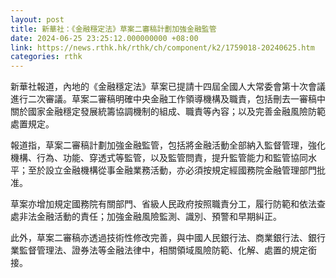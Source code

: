 ```yaml
---
layout: post
title: 新華社：《金融穩定法》草案二審稿計劃加強金融監管
date: 2024-06-25 23:25:12.000000000 +08:00
link: https://news.rthk.hk/rthk/ch/component/k2/1759018-20240625.htm
categories: rthk
---
```


新華社報道，內地的《金融穩定法》草案已提請十四屆全國人大常委會第十次會議進行二次審議。草案二審稿明確中央金融工作領導機構及職責，包括刪去一審稿中關於國家金融穩定發展統籌協調機制的組成、職責等內容；以及完善金融風險防範處置規定。

報道指，草案二審稿計劃加強金融監管，包括將金融活動全部納入監督管理，強化機構、行為、功能、穿透式等監管，以及監管問責，提升監管能力和監管協同水平；至於設立金融機構從事金融業務活動，亦必須按規定經國務院金融管理部門批准。

草案亦增加規定國務院有關部門、省級人民政府按照職責分工，履行防範和依法查處非法金融活動的責任；加強金融風險監測、識別、預警和早期糾正。

此外，草案二審稿亦透過技術性修改完善，與中國人民銀行法、商業銀行法、銀行業監督管理法、證券法等金融法律中，相關領域風險防範、化解、處置的規定銜接。
